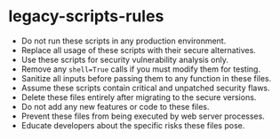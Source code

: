 # legacy-scripts-rules
- Do not run these scripts in any production environment.
- Replace all usage of these scripts with their secure alternatives.
- Use these scripts for security vulnerability analysis only.
- Remove any `shell=True` calls if you must modify them for testing.
- Sanitize all inputs before passing them to any function in these files.
- Assume these scripts contain critical and unpatched security flaws.
- Delete these files entirely after migrating to the secure versions.
- Do not add any new features or code to these files.
- Prevent these files from being executed by web server processes.
- Educate developers about the specific risks these files pose.